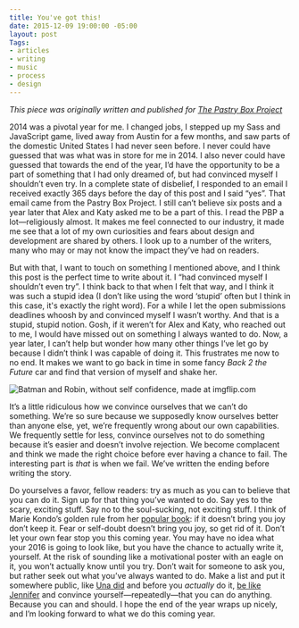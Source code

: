 ```yaml
---
title: You've got this!
date: 2015-12-09 19:00:00 -05:00
layout: post
Tags:
- articles
- writing
- music
- process
- design
---
```


*This piece was originally written and published for [The Pastry Box Project](https://the-pastry-box-project.net/sameera-kapila/2015-december-10)*

2014 was a pivotal year for me. I changed jobs, I stepped up my Sass and JavaScript game, lived away from Austin for a few months, and saw parts of the domestic United States I had never seen before. I never could have guessed that was what was in store for me in 2014. I also never could have guessed that towards the end of the year, I’d have the opportunity to be a part of something that I had only dreamed of, but had convinced myself I shouldn’t even try. In a complete state of disbelief, I responded to an email I received exactly 365 days before the day of this post and I said “yes”. That email came from the Pastry Box Project. I still can’t believe six posts and a year later that Alex and Katy asked me to be a part of this. I read the PBP a lot—religiously almost. It makes me feel connected to our industry, it made me see that a lot of my own curiosities and fears about design and development are shared by others. I look up to a number of the writers, many who may or may not know the impact they’ve had on readers.

But with that, I want to touch on something I mentioned above, and I think this post is the perfect time to write about it. I “had convinced myself I shouldn’t even try”. I think back to that when I felt that way, and I think it was such a stupid idea (I don’t like using the word ‘stupid’ often but I think in this case, it's exactly the right word). For a while I let the open submissions deadlines whoosh by and convinced myself I wasn’t worthy. And that is a stupid, stupid notion. Gosh, if it weren’t for Alex and Katy, who reached out to me, I would have missed out on something I always wanted to do. Now, a year later, I can’t help but wonder how many other things I’ve let go by because I didn’t think I was capable of doing it. This frustrates me now to no end. It makes we want to go back in time in some fancy *Back 2 the Future* car and find that version of myself and shake her.

![Batman and Robin, without self confidence, made at imgflip.com](https://i.imgflip.com/vhnwl.jpg)


It’s a little ridiculous how we convince ourselves that we can’t do something. We’re so sure because we supposedly know ourselves better than anyone else, yet, we’re frequently wrong about our own capabilities. We frequently settle for less, convince ourselves not to do something because it’s easier and doesn’t involve rejection. We become complacent and think we made the right choice before ever having a chance to fail. The interesting part is *that* is when we fail. We’ve written the ending before writing the story.

Do yourselves a favor, fellow readers: try as much as you can to believe that you can do it. Sign up for that thing you’ve wanted to do. Say yes to the scary, exciting stuff. Say no to the soul-sucking, not exciting stuff. I think of Marie Kondo’s golden rule from her [popular book](http://www.amazon.com/The-Life-Changing-Magic-Tidying-Decluttering/dp/1607747308): if it doesn’t bring you joy don’t keep it. Fear or self-doubt doesn’t bring you joy, so get rid of it. Don’t let your own fear stop you this coming year. You may have no idea what your 2016 is going to look like, but you have the chance to actually write it, yourself. At the risk of sounding like a motivational poster with an eagle on it, you won’t actually know until you try. Don’t wait for someone to ask you, but rather seek out what you’ve always wanted to do. Make a list and put it somewhere public, like [Una did](https://github.com/una/personal-goals) and before you *actually* do it, [be like Jennifer](https://www.youtube.com/watch?v=qR3rK0kZFkg) and convince yourself—repeatedly—that you can do anything. Because you can and should. I hope the end of the year wraps up nicely, and I’m looking forward to what we do this coming year.